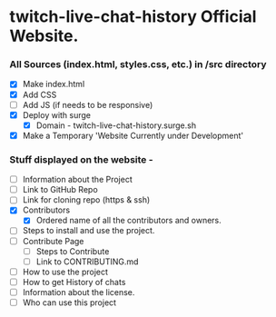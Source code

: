 # twitch-live-chat-history Official Website. 

### All Sources (index.html, styles.css, etc.) in /src directory

- [x] Make index.html
- [x] Add CSS
- [ ] Add JS (if needs to be responsive)
- [x] Deploy with surge
     - [x] Domain - twitch-live-chat-history.surge.sh
- [x] Make a Temporary 'Website Currently under Development' 

### Stuff displayed on the website - 

- [ ] Information about the Project
- [ ] Link to GitHub Repo
- [ ] Link for cloning repo (https & ssh)
- [x] Contributors
     - [x] Ordered name of all the contributors and owners. 
- [ ] Steps to install and use the project. 
- [ ] Contribute Page
     - [ ] Steps to Contribute
     - [ ] Link to CONTRIBUTING.md
- [ ] How to use the project
- [ ] How to get History of chats
- [ ] Information about the license.  
- [ ] Who can use this project
